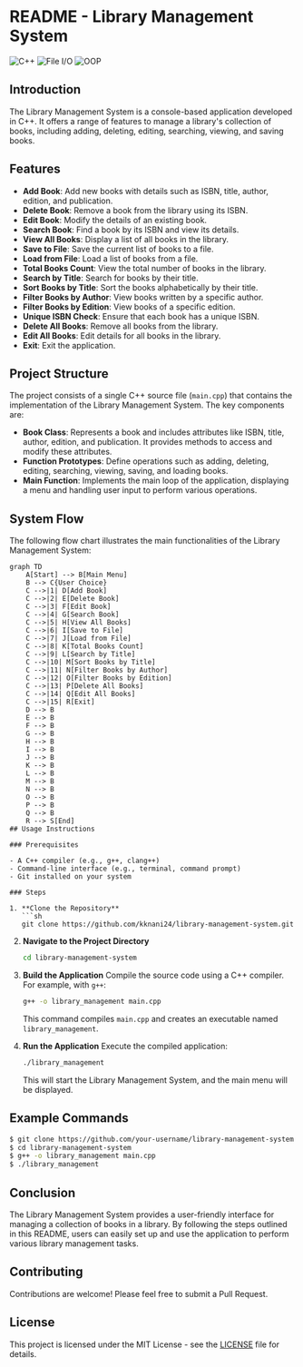 # README - Library Management System

![C++](https://img.shields.io/badge/c++-%2300599C.svg?style=for-the-badge&logo=c%2B%2B&logoColor=white)
![File I/O](https://img.shields.io/badge/File%20I%2FO-005571?style=for-the-badge)
![OOP](https://img.shields.io/badge/OOP-FF6F00?style=for-the-badge)

## Introduction

The Library Management System is a console-based application developed in C++. It offers a range of features to manage a library's collection of books, including adding, deleting, editing, searching, viewing, and saving books.

## Features

- **Add Book**: Add new books with details such as ISBN, title, author, edition, and publication.
- **Delete Book**: Remove a book from the library using its ISBN.
- **Edit Book**: Modify the details of an existing book.
- **Search Book**: Find a book by its ISBN and view its details.
- **View All Books**: Display a list of all books in the library.
- **Save to File**: Save the current list of books to a file.
- **Load from File**: Load a list of books from a file.
- **Total Books Count**: View the total number of books in the library.
- **Search by Title**: Search for books by their title.
- **Sort Books by Title**: Sort the books alphabetically by their title.
- **Filter Books by Author**: View books written by a specific author.
- **Filter Books by Edition**: View books of a specific edition.
- **Unique ISBN Check**: Ensure that each book has a unique ISBN.
- **Delete All Books**: Remove all books from the library.
- **Edit All Books**: Edit details for all books in the library.
- **Exit**: Exit the application.

## Project Structure

The project consists of a single C++ source file (`main.cpp`) that contains the implementation of the Library Management System. The key components are:

- **Book Class**: Represents a book and includes attributes like ISBN, title, author, edition, and publication. It provides methods to access and modify these attributes.
- **Function Prototypes**: Define operations such as adding, deleting, editing, searching, viewing, saving, and loading books.
- **Main Function**: Implements the main loop of the application, displaying a menu and handling user input to perform various operations.
## System Flow
The following flow chart illustrates the main functionalities of the Library Management System:

```mermaid
graph TD
    A[Start] --> B[Main Menu]
    B --> C{User Choice}
    C -->|1| D[Add Book]
    C -->|2| E[Delete Book]
    C -->|3| F[Edit Book]
    C -->|4| G[Search Book]
    C -->|5| H[View All Books]
    C -->|6| I[Save to File]
    C -->|7| J[Load from File]
    C -->|8| K[Total Books Count]
    C -->|9| L[Search by Title]
    C -->|10| M[Sort Books by Title]
    C -->|11| N[Filter Books by Author]
    C -->|12| O[Filter Books by Edition]
    C -->|13| P[Delete All Books]
    C -->|14| Q[Edit All Books]
    C -->|15| R[Exit]
    D --> B
    E --> B
    F --> B
    G --> B
    H --> B
    I --> B
    J --> B
    K --> B
    L --> B
    M --> B
    N --> B
    O --> B
    P --> B
    Q --> B
    R --> S[End]
## Usage Instructions

### Prerequisites

- A C++ compiler (e.g., g++, clang++)
- Command-line interface (e.g., terminal, command prompt)
- Git installed on your system

### Steps

1. **Clone the Repository**
   ```sh
   git clone https://github.com/kknani24/library-management-system.git
   ```

2. **Navigate to the Project Directory**
   ```sh
   cd library-management-system
   ```

3. **Build the Application**
   Compile the source code using a C++ compiler. For example, with `g++`:
   ```sh
   g++ -o library_management main.cpp
   ```
   This command compiles `main.cpp` and creates an executable named `library_management`.

4. **Run the Application**
   Execute the compiled application:
   ```sh
   ./library_management
   ```
   This will start the Library Management System, and the main menu will be displayed.

## Example Commands

```sh
$ git clone https://github.com/your-username/library-management-system.git
$ cd library-management-system
$ g++ -o library_management main.cpp
$ ./library_management
```

## Conclusion

The Library Management System provides a user-friendly interface for managing a collection of books in a library. By following the steps outlined in this README, users can easily set up and use the application to perform various library management tasks.

## Contributing

Contributions are welcome! Please feel free to submit a Pull Request.

## License

This project is licensed under the MIT License - see the [LICENSE](LICENSE) file for details.
